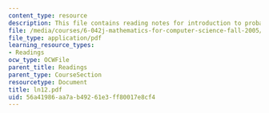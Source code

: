 ```yaml
---
content_type: resource
description: This file contains reading notes for introduction to probability.
file: /media/courses/6-042j-mathematics-for-computer-science-fall-2005/56a41986aa7ab49261e3ff80017e8cf4_ln12.pdf
file_type: application/pdf
learning_resource_types:
- Readings
ocw_type: OCWFile
parent_title: Readings
parent_type: CourseSection
resourcetype: Document
title: ln12.pdf
uid: 56a41986-aa7a-b492-61e3-ff80017e8cf4
---
```

